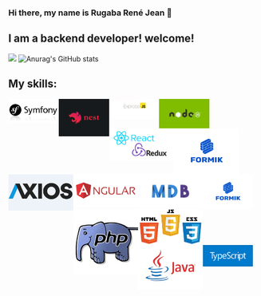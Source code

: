 ### Hi there, my name is Rugaba René Jean 👋

## I am a backend developer! welcome!
![](https://github-profile-summary-cards.vercel.app/api/cards/profile-details?username=ReneRugaba&theme=monokai)
![Anurag's GitHub stats](https://github-readme-stats.vercel.app/api?username=ReneRugaba&theme=calm&show_icons=true)



## My skills:
<img width="20%"  align="left" src="https://github.com/ReneRugaba/ReneRugaba/blob/main/img/SYMF.jpg"/>
<img width="20%" align="left" width="100px" src="https://github.com/ReneRugaba/ReneRugaba/blob/main/img/nest.png"/>
<img width="20%" align="left" width="130px" src="https://github.com/ReneRugaba/ReneRugaba/blob/main/img/express.png"/>
<img width="20%" align="left" width="130px" src="https://github.com/ReneRugaba/ReneRugaba/blob/main/img/0%20T6tdupZFishq1o5t.png"/>
<br>
<div><img align="left" width="130px" src="https://github.com/ReneRugaba/ReneRugaba/blob/main/img/REACT.png"/></div>
<div><img align="left" width="130px" src="https://github.com/ReneRugaba/ReneRugaba/blob/main/img/Formik-1.png"/></div>
<div><img align="left" width="130px" src="https://github.com/ReneRugaba/ReneRugaba/blob/main/img/axios1.png"/></div>
<div><img align="left" width="130px" src="https://github.com/ReneRugaba/ReneRugaba/blob/main/img/ANGULAR.png"/></div>
<div><img align="left" width="130px" src="https://github.com/ReneRugaba/ReneRugaba/blob/main/img/MDB.jpg"/></div>
<br>
<div><img align="left" width="100px" src="https://github.com/ReneRugaba/ReneRugaba/blob/main/img/Formik-1.png"/></div>
<div><img align="left" width="130px" src="https://github.com/ReneRugaba/ReneRugaba/blob/main/img/astuces-php1.jpg"/></div>
<div><img align="left" width="130px" src="https://github.com/ReneRugaba/ReneRugaba/blob/main/img/html-css-js.jpg"/></div>
<div><img align="left" width="130px" src="https://github.com/ReneRugaba/ReneRugaba/blob/main/img/java-logo.jpg"/></div>
<div><img align="left" width="100px" src="https://github.com/ReneRugaba/ReneRugaba/blob/main/img/typescript.png"/></div>

